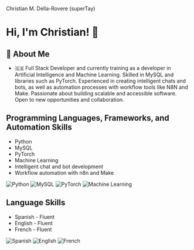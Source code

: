 
Christian M. Della-Rovere (superTay)



# Hi, I'm Christian! 👋


## 🚀 About Me


- 🇬🇧 Full Stack Developer and currently training as a developer in Artificial Intelligence and Machine Learning. Skilled in MySQL and libraries such as PyTorch. Experienced in creating intelligent chats and bots, as well as automation processes with workflow tools like N8N and Make. Passionate about building scalable and accessible software. Open to new opportunities and collaboration.





## Programming Languages, Frameworks, and Automation Skills

- Python  
- MySQL  
- PyTorch  
- Machine Learning  
- Intelligent chat and bot development  
- Workflow automation with n8n and Make  

![Python](https://img.shields.io/badge/-Python-315192?style=flat&logo=python&logoColor=white) ![MySQL](https://img.shields.io/badge/-MySQL-4479A1?style=flat&logo=mysql&logoColor=white) ![PyTorch](https://img.shields.io/badge/-PyTorch-EE4C2C?style=flat&logo=pytorch&logoColor=white) ![Machine Learning](https://img.shields.io/badge/-Machine%20Learning-4B6EAF?style=flat)


## Language Skills

- Spanish - Fluent  
- English - Fluent  
- French - Fluent  

![Spanish](https://img.shields.io/badge/Spanish-Fluent-brightgreen?style=flat&logo=appveyor) ![English](https://img.shields.io/badge/English-Fluent-brightgreen?style=flat&logo=appveyor) ![French](https://img.shields.io/badge/French-Fluent-brightgreen?style=flat&logo=appveyor)


